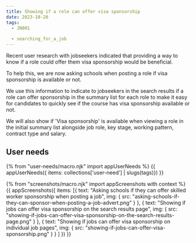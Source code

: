```yaml
---
title: Showing if a role can offer visa sponsorship 
date: 2023-10-20
tags:
  - JN001
  
  - searching_for_a_job
---
```


Recent user research with jobseekers indicated that providing a way to know if a role could offer them visa sponsorship would be beneficial.

To help this, we are now asking schools when posting a role if visa sponsorship is available or not.

We use this information to indicate to jobseekers in the search results if a role can offer sponsorship in the summary list for each role to make it easy for candidates to quickly see if the course has visa sponsorship available or not.

We will also show if 'Visa sponsorship' is available when viewing a role in the initial summary list alongside job role, key stage, working pattern, contract type and salary.

## User needs

{% from "user-needs/macro.njk" import appUserNeeds %}
{{ appUserNeeds({ items: collections['user-need'] | slugs(tags)}) }}

{% from "screenshots/macro.njk" import appScreenshots with context %}
{{ appScreenshots({
  items: [{
    text: "Asking schools if they can offer skilled worker sponsorship when posting a job",
    img: { src: "asking-schools-if-they-can-sponsor-when-posting-a-job-advert.png" }
  },
  {
    text: "Showing if jobs can offer visa sponsorship on the search results page",
    img: { src: "showing-if-jobs-can-offer-visa-sponsorship-on-the-search-results-page.png" }
  },
  {
    text: "Showing if jobs can offer visa sponsorship on individual job pages",
    img: { src: "showing-if-jobs-can-offer-visa-sponsorship.png" }
  }
  ]
}) }}
